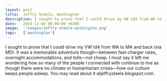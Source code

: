 ```yaml
---
layout: post
title:  Jeffry Steele, Washington
description: I sought to prove that I could drive my VW Id4 from WA to MA and back (via MD). It was a memorable adventure though—between fast-charger rates, overni...
date:   2024-11-04 00:00:00 +0300
image:  '/images/jeffry-steele-washington.png'
tags:   ['washington']
---
```

I sought to prove that I could drive my VW Id4 from WA to MA and back (via MD). It was a memorable adventure though—between fast-charger rates, overnight accommodations, and tolls—not cheap. I must say it left me wondering how so many of the people I connected with continue to live as though there were no climate or humanitarian crises—how our culture keeps people asleep. You may read about it atjeffrysteele.blogspot.com.

